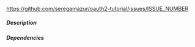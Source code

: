 <!--- Please include a link to the corresponding GitHub issue. -->
https://github.com/seregamazur/oauth2-tutorial/issues/ISSUE_NUMBER

##### Description

<!--- What does this PR do? -->

##### Dependencies

<!--- If applicable, include:
  * Links to other PR(s) that need to be merged prior.
-->

